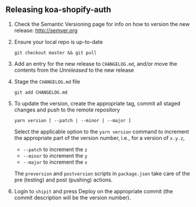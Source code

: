 ## Releasing koa-shopify-auth

1. Check the Semantic Versioning page for info on how to version the new release: http://semver.org

1. Ensure your local repo is up-to-date

   ```
   git checkout master && git pull
   ```

1. Add an entry for the new release to `CHANGELOG.md`, and/or move the contents from the _Unreleased_ to the new release

1. Stage the `CHANGELOG.md` file

   ```
   git add CHANGELOG.md
   ```

1. To update the version, create the appropriate tag, commit all staged changes and push to the remote repository

   ```
   yarn version [ --patch | --minor | --major ]
   ```

   Select the applicable option to the `yarn version` command to increment the appropriate part of the version number, i.e., for a version of `x.y.z`,

   - `--patch` to increment the `z`
   - `--minor` to increment the `y`
   - `--major` to increment the `x`

   The `preversion` and `postversion` scripts in `package.json` take care of the pre (testing) and post (pushing) actions.

1. Login to `shipit` and press Deploy on the appropriate commit (the commit description will be the version number).
